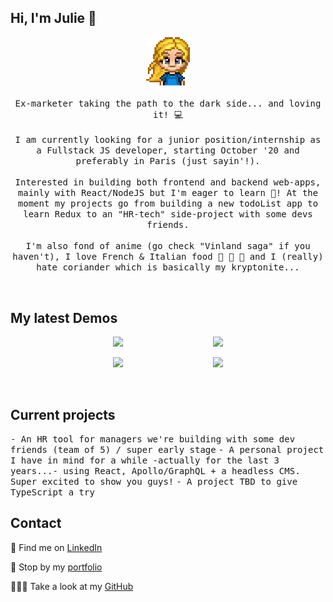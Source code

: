 ## Hi, I'm Julie 👋

<p align="center">
  <img src="https://github.com/jolisdegats/jolisdegats/blob/main/logo-girl-couleur.png" width=70>
  <br><br>
  <samp>
    Ex-marketer taking the path to the dark side... and loving it! 💻 
    <br/>
  <br/>
   I am currently looking for a junior position/internship as a Fullstack JS developer, starting October '20 and preferably in Paris (just sayin'!).
    <br/>
  <br/>
    Interested in building both frontend and backend web-apps, mainly with React/NodeJS but I'm eager to learn 📖! At the moment my projects go from building a new todoList app to learn Redux to an "HR-tech" side-project with some devs friends.
  <br/>
  <br/>
    I'm also fond of anime (go check "Vinland saga" if you haven't), I love French & Italian food 🧀 🍝 🍷  and I (really) hate coriander which is basically my kryptonite...
</p>
  <br/>
  <h2>My latest Demos</h2>
  <pre backgroundColor="#ffffff" align="center"><a href="https://marceau-jolisdegats.netlify.app/"><img src="https://res.cloudinary.com/dqp905mfv/image/upload/v1603452120/portfolio/ReadMe/marceau_cdlfrb.jpg" width=300></a>                 <a href="https://julieszwarc.com"><img src="https://res.cloudinary.com/dqp905mfv/image/upload/v1601871500/portfolio/ReadMe/portfolio_hmx5y8.jpg" width=300></a></pre>
  <pre backgroundColor="#ffffff" align="center"><a href="https://trainline-jolisdegats.netlify.app"><img src="https://res.cloudinary.com/dqp905mfv/image/upload/v1602670774/portfolio/ReadMe/trainline_nt0x19.jpg" width=300></a>                 <a href="https://marvel-jolisdegats.netlify.app/"><img src="https://res.cloudinary.com/dqp905mfv/image/upload/v1601692522/portfolio/ReadMe/marvel_tseusa.jpg" width=300></a></pre>


  <br/>
<h2>Current projects</h2>
 <samp>- An HR tool for managers we're building with some dev friends (team of 5) / super early stage</samp>
 <samp>- A personal project I have in mind for a while -actually for the last 3 years...- using React, Apollo/GraphQL + a headless CMS. Super excited to show you guys!</samp>
 <samp>- A project TBD to give TypeScript a try</samp>


  <br/>
<h2>Contact</h2>
<p>💼 Find me on <a href="https://www.linkedin.com/in/julieszwarc/">LinkedIn</a></p>

<p>🦄 Stop by my <a href="https://julieszwarc.com">portfolio</a></p>

<p>👩🏼‍💻 Take a look at my <a href="https://github.com/jolisdegats">GitHub</a></p>
<br/>





<!--
**jolisdegats/jolisdegats** is a ✨ _special_ ✨ repository because its `README.md` (this file) appears on your GitHub profile.

Here are some ideas to get you started:

- 🔭 I’m currently working on ...
- 🌱 I’m currently learning ...
- 👯 I’m looking to collaborate on ...
- 🤔 I’m looking for help with ...
- 💬 Ask me about ...
- 📫 How to reach me: ...
- 😄 Pronouns: ...
- ⚡ Fun fact: ...
-->
